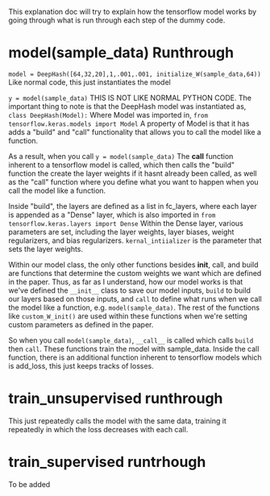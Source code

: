 This explanation doc will try to explain how the tensorflow model works
by going through what is run through each step of the dummy code.
# model(sample_data) Runthrough
  ``model = DeepHash([64,32,20],1,.001,.001, initialize_W(sample_data,64))``
Like normal code, this just instantiates the model

  ``y = model(sample_data)``
THIS IS NOT LIKE NORMAL PYTHON CODE. The important thing to note is that the
DeepHash model was instantiated as,
  ``class DeepHash(Model):``
Where Model was imported in,
  ``from tensorflow.keras.models import Model``
A property of Model is that it has adds a "build" and "call" functionality that
allows you to call the model like a function.

As a result, when you call
  ``y = model(sample_data)``
The __call__ function inherent to a tensorflow model is called, which then calls
the "build" function the create the layer weights if it hasnt already been called,
as well as the "call" function where you define what you want to happen when you call
the model like a function.

Inside "build", the layers are defined as a list in fc_layers, where each layer is
appended as a "Dense" layer, which is also imported in
  ``from tensorflow.keras.layers import Dense``
Within the Dense layer, various parameters are set, including the layer weights, layer biases, weight regularizers, and bias regularizers.
  ``kernal_intiializer`` is the parameter that sets the layer weights.

Within our model class, the only other functions besides __init__, call, and build are functions that determine the custom weights we want which are defined in the paper. Thus, as far as I understand, how our model works is that we've defined the ``__init__`` class to save our model inputs, ``build`` to build our layers based on those inputs, and ``call`` to define what runs when we call the model like a function, e.g. ``model(sample_data)``. The rest of the functions like ``custom_W_init()`` are used within these functions when we're setting custom parameters as defined in the paper.

So when you call ``model(sample_data)``, ``__call__`` is called which calls ``build`` then ``call``. These functions train the model with sample_data. Inside the call function, there is an additional function inherent to tensorflow models which is add_loss, this just keeps tracks of losses.

# train_unsupervised runthrough
This just repeatedly calls the model with the same data, training it repeatedly in which the loss decreases with each call.

# train_supervised runtrhough
To be added

